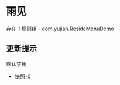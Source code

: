 # 雨见

存在 1 规则组 - [com.yujian.ResideMenuDemo](/src/apps/com.yujian.ResideMenuDemo.ts)

## 更新提示

默认禁用

- [快照-0](https://i.gkd.li/import/13224234)
